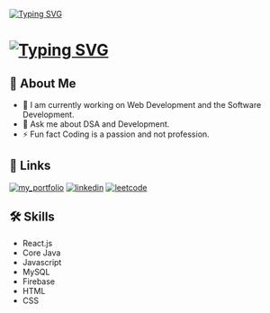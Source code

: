[![Typing SVG](https://readme-typing-svg.demolab.com?font=Fira+Code&weight=455&size=44&duration=4900&pause=8000&color=F77933&center=true&vCenter=true&width=435&lines=I'm+Harsh+Sharma)](https://git.io/typing-svg)
#                             [![Typing SVG](https://readme-typing-svg.demolab.com/?lines=Enthusiastic+Web+Developer+⚡;Passionate+Java+Developer+⚡;Student+OF+CSE+📫)](https://git.io/typing-svg)
                                                              
 

## 🚀 About Me
- 🔭 I am currently working on Web Development and the Software Development.
- 💬 Ask me about DSA and Development.
- ⚡ Fun fact Coding is a passion and not profession.


## 🔗 Links
[![my_portfolio](https://img.shields.io/badge/my_portfolio-000?style=for-the-badge&logo=ko-fi&logoColor=white)](https://harsh-01.vercel.app/) 
[![linkedin](https://img.shields.io/badge/linkedin-0A66C2?style=for-the-badge&logo=linkedin&logoColor=white)](https://www.linkedin.com/in/harsh-sharma-01jan2002/)
[![leetcode](https://img.shields.io/badge/leetcode-0A66C2?style=for-the-badge&logo=leetcode&logoColor=white)](https://leetcode.com/harshsharma01012002/)



## 🛠 Skills
- React.js
- Core Java
- Javascript
- MySQL
- Firebase
- HTML
- CSS


<!---
Harshsharma008/Harshsharma008 is a ✨ special ✨ repository because its `README.md` (this file) appears on your GitHub profile.
You can click the Preview link to take a look at your changes.
--->

